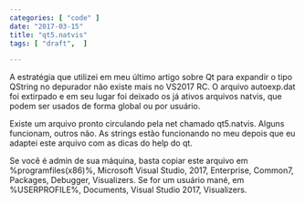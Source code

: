 ```yaml
---
categories: [ "code" ]
date: "2017-03-15"
title: "qt5.natvis"
tags: [ "draft",  ]

---
```

A estratégia que utilizei em meu último artigo sobre Qt para expandir o tipo QString no depurador não existe mais no VS2017 RC. O arquivo autoexp.dat foi extirpado e em seu lugar foi deixado os já ativos arquivos natvis, que podem ser usados de forma global ou por usuário.

Existe um arquivo pronto circulando pela net chamado qt5.natvis. Alguns funcionam, outros não. As strings estão funcionando no meu depois que eu adaptei este arquivo com as dicas do help do qt.

Se você é admin de sua máquina, basta copiar este arquivo em %programfiles(x86)%, Microsoft Visual Studio, 2017, Enterprise, Common7, Packages, Debugger, Visualizers. Se for um usuário mané, em %USERPROFILE%, Documents, Visual Studio 2017, Visualizers.
